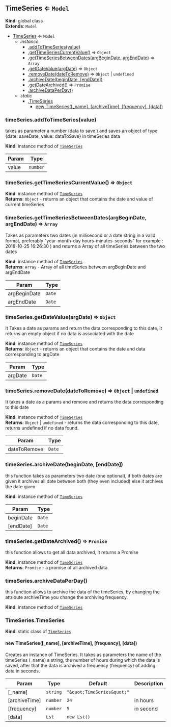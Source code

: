 <a name="TimeSeries"></a>

## TimeSeries ⇐ <code>Model</code>
**Kind**: global class  
**Extends**: <code>Model</code>  

* [TimeSeries](#TimeSeries) ⇐ <code>Model</code>
    * _instance_
        * [.addToTimeSeries(value)](#TimeSeries+addToTimeSeries)
        * [.getTimeSeriesCurrentValue()](#TimeSeries+getTimeSeriesCurrentValue) ⇒ <code>Object</code>
        * [.getTimeSeriesBetweenDates(argBeginDate, argEndDate)](#TimeSeries+getTimeSeriesBetweenDates) ⇒ <code>Array</code>
        * [.getDateValue(argDate)](#TimeSeries+getDateValue) ⇒ <code>Object</code>
        * [.removeDate(dateToRemove)](#TimeSeries+removeDate) ⇒ <code>Object</code> \| <code>undefined</code>
        * [.archiveDate(beginDate, [endDate])](#TimeSeries+archiveDate)
        * [.getDateArchived()](#TimeSeries+getDateArchived) ⇒ <code>Promise</code>
        * [.archiveDataPerDay()](#TimeSeries+archiveDataPerDay)
    * _static_
        * [.TimeSeries](#TimeSeries.TimeSeries)
            * [new TimeSeries([_name], [archiveTime], [frequency], [data])](#new_TimeSeries.TimeSeries_new)

<a name="TimeSeries+addToTimeSeries"></a>

### timeSeries.addToTimeSeries(value)
takes as parameter a number (data to save ) and saves an object of type {date: saveDate, value: dataToSave} in timeSeries data

**Kind**: instance method of [<code>TimeSeries</code>](#TimeSeries)  

| Param | Type |
| --- | --- |
| value | <code>number</code> | 

<a name="TimeSeries+getTimeSeriesCurrentValue"></a>

### timeSeries.getTimeSeriesCurrentValue() ⇒ <code>Object</code>
**Kind**: instance method of [<code>TimeSeries</code>](#TimeSeries)  
**Returns**: <code>Object</code> - returns an object that contains the date and value of current timeSeries  
<a name="TimeSeries+getTimeSeriesBetweenDates"></a>

### timeSeries.getTimeSeriesBetweenDates(argBeginDate, argEndDate) ⇒ <code>Array</code>
Takes as parameters two dates (in millisecond or a date string in a valid format, preferably "year-month-day hours-minutes-seconds" for example : 2018-10-25 16:26:30 )
and returns a Array of all timeSeries between the two dates

**Kind**: instance method of [<code>TimeSeries</code>](#TimeSeries)  
**Returns**: <code>Array</code> - Array of all timeSeries between argBeginDate and argEndDate  

| Param | Type |
| --- | --- |
| argBeginDate | <code>Date</code> | 
| argEndDate | <code>Date</code> | 

<a name="TimeSeries+getDateValue"></a>

### timeSeries.getDateValue(argDate) ⇒ <code>Object</code>
It Takes a date as params and return the data corresponding to this date,
it returns an empty object if no data is associated with the date

**Kind**: instance method of [<code>TimeSeries</code>](#TimeSeries)  
**Returns**: <code>Object</code> - returns an object that contains the date and data corresponding to argDate  

| Param | Type |
| --- | --- |
| argDate | <code>Date</code> | 

<a name="TimeSeries+removeDate"></a>

### timeSeries.removeDate(dateToRemove) ⇒ <code>Object</code> \| <code>undefined</code>
It takes a date as a params and remove and returns the data corresponding to this date

**Kind**: instance method of [<code>TimeSeries</code>](#TimeSeries)  
**Returns**: <code>Object</code> \| <code>undefined</code> - returns the data corresponding to this date, returns undefined if no data found.  

| Param | Type |
| --- | --- |
| dateToRemove | <code>Date</code> | 

<a name="TimeSeries+archiveDate"></a>

### timeSeries.archiveDate(beginDate, [endDate])
this function takes as parameters two date (one optional),
if both dates are given it archives all date between both (they even included)
else it archives the date given

**Kind**: instance method of [<code>TimeSeries</code>](#TimeSeries)  

| Param | Type |
| --- | --- |
| beginDate | <code>Date</code> | 
| [endDate] | <code>Date</code> | 

<a name="TimeSeries+getDateArchived"></a>

### timeSeries.getDateArchived() ⇒ <code>Promise</code>
this function allows to get all data archived, it returns a Promise

**Kind**: instance method of [<code>TimeSeries</code>](#TimeSeries)  
**Returns**: <code>Promise</code> - a promise of all archived data  
<a name="TimeSeries+archiveDataPerDay"></a>

### timeSeries.archiveDataPerDay()
this function allows to archive the data of the timeSeries, by changing the attribute archiveTime you change the archiving frequency.

**Kind**: instance method of [<code>TimeSeries</code>](#TimeSeries)  
<a name="TimeSeries.TimeSeries"></a>

### TimeSeries.TimeSeries
**Kind**: static class of [<code>TimeSeries</code>](#TimeSeries)  
<a name="new_TimeSeries.TimeSeries_new"></a>

#### new TimeSeries([_name], [archiveTime], [frequency], [data])
Creates an instance of TimeSeries.
It takes as parameters the name of the timeSeries (_name) a string,
the number of hours during which the data is saved, after that the data is archived
a frequency (frequency) of adding data in seconds.


| Param | Type | Default | Description |
| --- | --- | --- | --- |
| [_name] | <code>string</code> | <code>&quot;\&quot;TimeSeries\&quot;&quot;</code> |  |
| [archiveTime] | <code>number</code> | <code>24</code> | in hours |
| [frequency] | <code>number</code> | <code>5</code> | in second |
| [data] | <code>Lst</code> | <code>new Lst()</code> |  |

